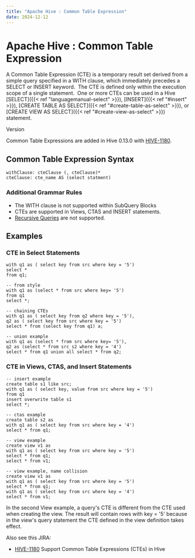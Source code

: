 ```yaml
---
title: "Apache Hive : Common Table Expression"
date: 2024-12-12
---
```


# Apache Hive : Common Table Expression

A Common Table Expression (CTE) is a temporary result set derived from a simple query specified in a WITH clause, which immediately precedes a SELECT or INSERT keyword.  The CTE is defined only within the execution scope of a single statement.  One or more CTEs can be used in a Hive [SELECT]({{< ref "languagemanual-select" >}}), [INSERT]({{< ref "#insert" >}}), [CREATE TABLE AS SELECT]({{< ref "#create-table-as-select" >}}), or [CREATE VIEW AS SELECT]({{< ref "#create-view-as-select" >}}) statement.

Version

Common Table Expressions are added in Hive 0.13.0 with [HIVE-1180](https://issues.apache.org/jira/browse/HIVE-1180).

## Common Table Expression Syntax

```
withClause: cteClause (, cteClause)*
cteClause: cte_name AS (select statment)
```

### Additional Grammar Rules

* The WITH clause is not supported within SubQuery Blocks
* CTEs are supported in Views, CTAS and INSERT statements.
* [Recursive Queries](http://wiki.postgresql.org/wiki/CTEReadme#Parsing_recursive_queries) are not supported.

## Examples

### CTE in Select Statements

```
with q1 as ( select key from src where key = '5')
select *
from q1;

-- from style
with q1 as (select * from src where key= '5')
from q1
select *;
 
-- chaining CTEs
with q1 as ( select key from q2 where key = '5'),
q2 as ( select key from src where key = '5')
select * from (select key from q1) a;
 
-- union example
with q1 as (select * from src where key= '5'),
q2 as (select * from src s2 where key = '4')
select * from q1 union all select * from q2;
```

### CTE in Views, CTAS, and Insert Statements

```
-- insert example
create table s1 like src;
with q1 as ( select key, value from src where key = '5')
from q1
insert overwrite table s1
select *;

-- ctas example
create table s2 as
with q1 as ( select key from src where key = '4')
select * from q1;

-- view example
create view v1 as
with q1 as ( select key from src where key = '5')
select * from q1;
select * from v1;
 
-- view example, name collision
create view v1 as
with q1 as ( select key from src where key = '5')
select * from q1;
with q1 as ( select key from src where key = '4')
select * from v1;
```

In the second View example, a query's CTE is different from the CTE used when creating the view. The result will contain rows with key = '5' because in the view's query statement the CTE defined in the view definition takes effect.

Also see this JIRA:

* [HIVE-1180](https://issues.apache.org/jira/browse/HIVE-1180) Support Common Table Expressions (CTEs) in Hive

 

 

